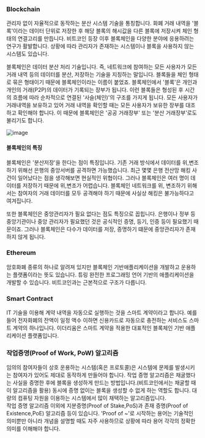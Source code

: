 ### Blockchain

 관리자 없이 자율적으로 동작하는 분산 시스템 기술을 통칭합니다. 화폐 거래 내역을 '블록'이라는 데이터 단위로 저장한 후 해당 블록의 해시값을 다른 블록에 저장시켜 체인 형태의 연결고리를 만듭니다. 
 비트코인 등장 이후 블록체인을 다양한 분야에 응용하려는 연구가 활발합니다. 상황에 따라 관리자가 존재하는 시스템이나 블록을 사용하지 않는 시스템도 있습니다.
 
 블록체인은 데이터 분산 처리 기술입니다. 즉, 네트워크에 참여하는 모든 사용자가 모든 거래 내역 등의 데이터를 분산, 저장하는 기술을 지칭하는 말입니다. 블록들을 체인 형태로 묶은 형태이기 때문에 블록체인이라는 이름이 붙었죠. 블록체인에서 '블록'은 개인과 개인의 거래(P2P)의 데이터가 기록되는 장부가 됩니다. 이런 블록들은 형성된 후 시간의 흐름에 따라 순차적으로 연결된 '사슬(체인)'의 구조를 가지게 됩니다. 모든 사용자가 거래내역을 보유하고 있어 거래 내역을 확인할 때는 모든 사용자가 보유한 장부를 대조하고 확인해야 합니다. 이 때문에 블록체인은 '공공 거래장부' 또는 '분산 거래장부'로도 불리기도 합니다.

![image](https://user-images.githubusercontent.com/47058441/65088741-62d74200-d9f5-11e9-9f56-50c2225ad425.png)

#### 블록체인의 특징

 블록체인은 '분산저장'을 한다는 점이 특징입니다. 기존 거래 방식에서 데이터를 위,변조하기 위해선 은행의 중앙서버를 공격하면 가능했습니다. 최근 몇몇 은행 전산망 해킹 사건이 일어났다는 점을 생각해보면 현실적인 위협이다. 그러나 블록체인은 여러 명이 데이터를 저장하기 때문에 위,변조가 어렵습니다. 블록체인 네트워크를 위, 변조하기 위해서는 참여자의 거래 데이터를 모두 공격해야 하기 때문에 사실상 해킹은 불가능하다고 여겨집니다.
 
 또한 블록체인은 중앙관리자가 필요 없다는 점도 특징으로 꼽힙니다. 은행이나 정부 등 중앙기관이나 중앙 관리자가 필요했던 것은 공식적인 증명, 등기, 인증 등이 필요했기 때문이죠. 그러나 블록체인은 다수가 데이터를 저장, 증명하기 떄문에 중앙관리자가 존재하지 않게 됩니다.


### Ethereum

암호화폐 종류의 하나로 알려져 있지만 블록체인 기반애플리케이션을 개발하고 운용하는 플랫폼이라는 뜻도 있습니다. 튜링 완전한 프로그래밍 언어 기반의 애플리케이션을 개발할 수 있습니다. 비트코인과는 근본적으로 구조가 다릅니다.

### Smart Contract

IT 기술을 이용해 계약 내역을 자동으로 실행하는 것을 스마트 계약이라고 합니다. 예를 들어 전자화폐의 잔액이 일정 액수 이하면 신용카드로 자동으로 충전하는 서비스도 스마트 계약의 하나입니다. 이더리움은 스마트 계약을 적용한 대표적인 블록체인 기반 애플리케이션 플랫폼입니다.

### 작업증명(Proof of Work, PoW) 알고리즘

임의의 참여자들이 상호 운용하는 시스템(혹은 프로토콜)은 시스템에 문제를 발생시키는 참여자가 있어도 제대로 동작하게 만들어야 합니다.
작업 증명 알고리즘은 채굴했다는 사실을 증명한 후에 블록을 생성하게 만드는 방법입니다.(비트코인에서는 채굴할 때 이 알고리즘을 활용) 동시에 증명 없이는 블록을 생성할 수 없게 하는 역할도 합니다. 대량의 컴퓨팅 자원을 이용하는 시스템에서 많이 채택하는 알고리즘입니다.\
작업 증명 알고리즘 이외에 지분증명(Proof of Stake,PoS)과 존재 증명(Proof of Existence,PoE) 알고리즘 등이 있습니다.
'Proof of ~'로 시작하는 용어는 기술적인 의미뿐만 아니라 개념을 설명할 때도 자주 사용하므로 상황에 따라 용어 각각의 정확한 의미를 이해해야 합니다.




